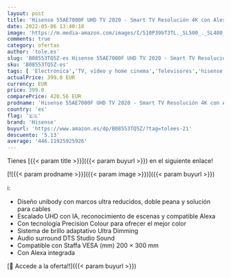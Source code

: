 ```yaml
---
layout: post
title: 'Hisense 55AE7000F UHD TV 2020 - Smart TV Resolución 4K con Alexa integrada  Precision Colour  escalado UHD con IA  Ultra Dimming  audio DTS Studio Sound  Vidaa U 4.0'
date: 2022-05-06 13:40:18
image: 'https://m.media-amazon.com/images/I/510P39bT3TL._SL500_._SL400_.jpg'
comments: true
category: ofertas
author: 'tole.es'
slug: 'B08553TQ5Z-es Hisense 55AE7000F UHD TV 2020 - Smart TV Resolución 4K con...'
sku: 'B08553TQ5Z-es'
tags: [ 'Electrónica','TV, vídeo y home cinema','Televisores','hisense','smart','tv','🇪🇸', ]
actualPrice: 399.0 EUR
currency: EUR
price: 399.0
comparePrice: 420.56 EUR
prodname: 'Hisense 55AE7000F UHD TV 2020 - Smart TV Resolución 4K con Alexa integrada  Precision Colour  escalado UHD con IA  Ultra Dimming  audio DTS Studio Sound  Vidaa U 4.0'
country: 'es'
flag: '🇪🇸'
brand: 'Hisense'
buyurl: 'https://www.amazon.es/dp/B08553TQ5Z/?tag=tolees-21'
descuento: '5.13'
average: '446.11925925926'
---
```


Tienes [{{< param title >}}]({{< param buyurl >}}) en el siguiente enlace!

[![{{< param prodname >}}]({{< param image >}})]({{< param buyurl >}})

ℹ️:

- Diseño unibody con marcos ultra reducidos, doble peana y solución para cables
- Escalado UHD con IA, reconocimiento de escenas y compatible Alexa
- Con tecnología Precision Colour para ofrecer el mejor color
- Sistema de brillo adaptativo Ultra Dimming
- Audio surround DTS Studio Sound
- Compatible con Staffa VESA (mm) 200 × 300 mm
- Con Alexa integrada

[🛒 Accede a la oferta!!]({{< param buyurl >}})
